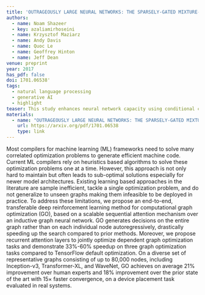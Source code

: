 ```yaml
---
title: 'OUTRAGEOUSLY LARGE NEURAL NETWORKS: THE SPARSELY-GATED MIXTURE-OF-EXPERTS LAYER'
authors:
  - name: Noam Shazeer
  - key: azaliamirhoseini
  - name: Krzysztof Maziarz
  - name: Andy Davis
  - name: Quoc Le
  - name: Geoffrey Hinton
  - name: Jeff Dean
venue: preprint
year: 2017
has_pdf: false
doi: 1701.06538'
tags:
  - natural language processing
  - generative AI
  - highlight
teaser: This study enhances neural network capacity using conditional computation, specifically through a Sparsely-Gated Mixture-of-Experts (MoE) layer. By activating selective sub-networks per example, the MoE significantly boosts model capacity with minimal computational overhead, improving performance in language modeling and machine translation tasks.
materials:
  - name: "OUTRAGEOUSLY LARGE NEURAL NETWORKS: THE SPARSELY-GATED MIXTURE-OF-EXPERTS LAYER"
    url: https://arxiv.org/pdf/1701.06538
    type: link
---
```

Most compilers for machine learning (ML) frameworks need to solve many correlated optimization problems to generate efficient machine code. Current ML compilers rely on heuristics based algorithms to solve these optimization problems one at a time. However, this approach is not only hard to maintain but often leads to sub-optimal solutions especially for newer model architectures. Existing learning based approaches in the literature are sample inefficient, tackle a single optimization problem, and do not generalize to unseen graphs making them infeasible to be deployed in practice. To address these limitations, we propose an end-to-end, transferable deep reinforcement learning method for computational graph optimization (GO), based on a scalable sequential attention mechanism over an inductive graph neural network. GO generates decisions on the entire graph rather than on each individual node autoregressively, drastically speeding up the search compared to prior methods. Moreover, we propose recurrent attention layers to jointly optimize dependent graph optimization tasks and demonstrate 33%-60% speedup on three graph optimization tasks compared to TensorFlow default optimization. On a diverse set of representative graphs consisting of up to 80,000 nodes, including Inception-v3, Transformer-XL, and WaveNet, GO achieves on average 21% improvement over human experts and 18% improvement over the prior state of the art with 15× faster convergence, on a device placement task evaluated in real systems.
